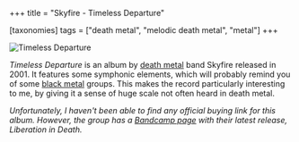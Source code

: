 +++
title = "Skyfire - Timeless Departure"

[taxonomies]
tags = ["death metal", "melodic death metal", "metal"]
+++

![Timeless Departure](https://coverartarchive.org/release-group/1edd2e57-e425-3ec4-94b3-311de0bf7c78/front.jpg)


*Timeless Departure* is an album by [death metal](/tags/death-metal/) band Skyfire released in 2001.
It features some symphonic elements, which will probably remind you of some [black metal](/tags/black-metal/) groups.
This makes the record particularly interesting to me, by giving it a sense of huge scale not often heard in death metal.


*Unfortunately, I haven't been able to find any official buying link for this album.
However, the group has a [Bandcamp page](https://skyfiremusic.bandcamp.com/) with their latest release, *Liberation in Death*.*

